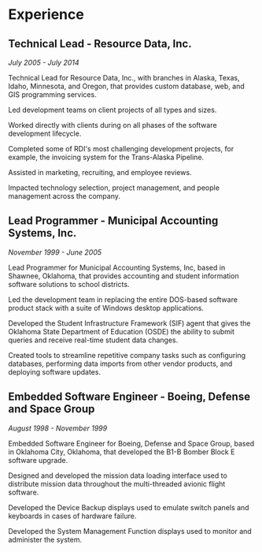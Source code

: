 # Experience

## Technical Lead - Resource Data, Inc.

_July 2005 - July 2014_

Technical Lead for Resource Data, Inc., with branches in Alaska, Texas, Idaho, Minnesota, and Oregon, that provides custom database, web, and GIS programming services.

Led development teams on client projects of all types and sizes.

Worked directly with clients during on all phases of the software development lifecycle.

Completed some of RDI's most challenging development projects, for example, the invoicing system for the Trans-Alaska Pipeline.

Assisted in marketing, recruiting, and employee reviews.

Impacted technology selection, project management, and people management across the company.

## Lead Programmer - Municipal Accounting Systems, Inc.

_November 1999 - June 2005_

Lead Programmer for Municipal Accounting Systems, Inc, based in Shawnee, Oklahoma, that provides accounting and student information software solutions to school districts.

Led the development team in replacing the entire DOS-based software product stack with a suite of Windows desktop applications.

Developed the Student Infrastructure Framework (SIF) agent that gives the Oklahoma State Department of Education (OSDE) the ability to submit queries and receive real-time student data changes.

Created tools to streamline repetitive company tasks such as configuring databases, performing data imports from other vendor products, and deploying software updates.

## Embedded Software Engineer - Boeing, Defense and Space Group

_August 1998 - November 1999_

Embedded Software Engineer for Boeing, Defense and Space Group, based in Oklahoma City, Oklahoma, that developed the B1-B Bomber Block E software upgrade.

Designed and developed the mission data loading interface used to distribute mission data throughout the multi-threaded avionic flight software.

Developed the Device Backup displays used to emulate switch panels and keyboards in cases of hardware failure.

Developed the System Management Function displays used to monitor and administer the system.
